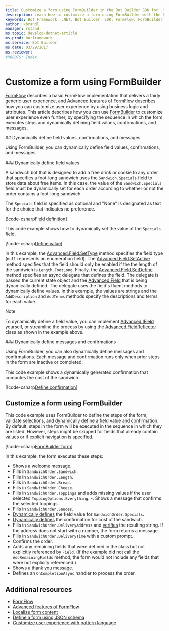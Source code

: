 ```yaml
---
title: Customize a form using FormBuilder in the Bot Builder SDK for .NET | Microsoft Docs
description: Learn how to customize a form using FormBuilder with the Bot Builder SDK for .NET.
keywords: Bot Framework, .NET, Bot Builder, SDK, FormFlow, FormBuilder
author: kbrandl
manager: rstand
ms.topic: develop-dotnet-article
ms.prod: botframework
ms.service: Bot Builder
ms.date: 03/29/2017
ms.reviewer:
#ROBOTS: Index
---
```


# Customize a form using FormBuilder

[FormFlow](bot-framework-dotnet-formflow.md) describes a basic FormFlow implementation that 
delivers a fairly generic user experience, and [Advanced features of FormFlow](bot-framework-dotnet-formflow-advanced.md) describes how you can 
customize user experience by using business logic and attributes. 
This article describes how you can use 
[FormBuilder](https://docs.botframework.com/en-us/csharp/builder/sdkreference/de/d9d/class_microsoft_1_1_bot_1_1_builder_1_1_form_flow_1_1_form_builder.html) 
to customize user experience even further, by 
specifying the sequence in which the form executes steps 
and dynamically defining field values, confirmations, and messages. 

##<a id="dynamically-define"></a> Dynamically define field values, confirmations, and messages

Using FormBuilder, you can dynamically define field values, confirmations, and messages.

###<a id="define-value"></a> Dynamically define field values 

A sandwich bot that is designed to add a free drink or cookie to any order that specifies a foot-long sandwich 
uses the `Sandwich.Specials` field to store data about free items. 
In this case, the value of the `Sandwich.Specials` field must be dynamically set 
for each order according to whether or not the order contains a foot-long sandwich. 

The `Specials` field is specified as optional and "None" is designated as text for the choice that indicates no preference.

[!code-csharp[Field definition](../includes/code/dotnet-formflow-formbuilder.cs#fieldDefinition)]

This code example shows how to dynamically set the value of the `Specials` field. 

[!code-csharp[Define value](../includes/code/dotnet-formflow-formbuilder.cs#defineValue)]

In this example, the [Advanced.Field.SetType](https://docs.botframework.com/en-us/csharp/builder/sdkreference/d2/d1b/class_microsoft_1_1_bot_1_1_builder_1_1_form_flow_1_1_advanced_1_1_field.html#a84d27b92be458b51a367c732e19a1fc2) method specifies the field type (`null` represents an enumeration field). 
The [Advanced.Field.SetActive](https://docs.botframework.com/en-us/csharp/builder/sdkreference/d2/d1b/class_microsoft_1_1_bot_1_1_builder_1_1_form_flow_1_1_advanced_1_1_field.html#a048ce0f4bd1841ad37f3ed5f6e2df933) method specifies that the field 
should only be enabled if the the length of the sandwich is `Length.FootLong`. 
Finally, the [Advanced.Field.SetDefine](https://docs.botframework.com/en-us/csharp/builder/sdkreference/d2/d1b/class_microsoft_1_1_bot_1_1_builder_1_1_form_flow_1_1_advanced_1_1_field.html#a28233c49a6abf58c2397bd397151278a) method specifies an async 
delegate that defines the field. 
The delegate is passed the current state object and the [Advanced.Field](https://docs.botframework.com/en-us/csharp/builder/sdkreference/d2/d1b/class_microsoft_1_1_bot_1_1_builder_1_1_form_flow_1_1_advanced_1_1_field.html) that is being dynamically defined. 
The delegate uses the field's fluent methods to dynamically define values. 
In this example, the values are strings and the `AddDescription` and `AddTerms` methods specify the descriptions and terms for each value.

> [!NOTE]
> To dynamically define a field value, you can implement 
> [Advanced.IField](https://docs.botframework.com/en-us/csharp/builder/sdkreference/d5/d09/interface_microsoft_1_1_bot_1_1_builder_1_1_form_flow_1_1_advanced_1_1_i_field.html) yourself, 
> or streamline the process by using the [Advanced.FieldReflector](https://docs.botframework.com/en-us/csharp/builder/sdkreference/d0/db3/class_microsoft_1_1_bot_1_1_builder_1_1_form_flow_1_1_advanced_1_1_field_reflector.html) class as shown in the example above. 

###<a id="define-message"></a> Dynamically define messages and confirmations

Using FormBuilder, you can also dynamically define messages and confirmations. 
Each message and confirmation runs only when prior steps in the form are inactive or completed. 

This code example shows a dynamically generated confirmation that computes the cost of the sandwich. 

[!code-csharp[Define confirmation](../includes/code/dotnet-formflow-formbuilder.cs#defineConfirmation)]

## Customize a form using FormBuilder

This code example uses FormBuilder to define the steps of the form, 
[validate selections](bot-framework-dotnet-formflow-advanced.md#business-logic), 
and [dynamically define a field value and confirmation](#dynamically-define). 
By default, steps in the form will be executed in the sequence in which they are listed. 
However, steps might be skipped for fields that already contain values or if explicit navigation is specified. 

[!code-csharp[FormBuilder form](../includes/code/dotnet-formflow-formbuilder.cs#formBuilderForm)]

In this example, the form executes these steps:

- Shows a welcome message. 
- Fills in `SandwichOrder.Sandwich`. 
- Fills in `SandwichOrder.Length`. 
- Fills in `SandwichOrder.Bread`. 
- Fills in `SandwichOrder.Cheese`. 
- Fills in `SandwichOrder.Toppings` and adds missing values if the user selected `ToppingOptions.Everything`. 
-. Shows a message that confirms the selected toppings. 
- Fills in `SandwichOrder.Sauces`. 
- [Dynamically defines](#define-value) the field value for `SandwichOrder.Specials`. 
- [Dynamically defines](#define-message) the confirmation for cost of the sandwich. 
- Fills in `SandwichOrder.DeliveryAddress` and [verifies](bot-framework-dotnet-formflow-advanced.md#business-logic) the resulting string. If the address does not start with a number, the form returns a message. 
- Fills in `SandwichOrder.DeliveryTime` with a custom prompt. 
- Confirms the order. 
- Adds any remaining fields that were defined in the class but not explicitly referenced by `Field`. (If the example did not call the `AddRemainingFields` method, the form would not include any fields that were not explicity referenced.) 
- Shows a thank you message. 
- Defines an `OnCompletionAsync` handler to process the order. 

## Additional resources

- [FormFlow](bot-framework-dotnet-formflow.md)
- [Advanced features of FormFlow](bot-framework-dotnet-formflow-advanced.md)
- [Localize form content](bot-framework-dotnet-formflow-localize.md)
- [Define a form using JSON schema](bot-framework-dotnet-formflow-json-schema.md)
- [Customize user experience with pattern language](bot-framework-dotnet-formflow-pattern-language.md)
